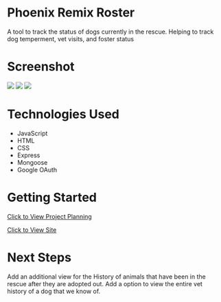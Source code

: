 # Phoenix Remix Roster
A tool to track the status of dogs currently in the rescue. Helping to track dog temperment, vet visits, and foster status

# Screenshot

<img src="https://imgur.com/sZR3zfx.png">
<img src="https://imgur.com/mU3QlYB.png">
<img src="https://imgur.com/PUJkZX4.png">

# Technologies Used

- JavaScript
- HTML
- CSS
- Express
- Mongoose
- Google OAuth

# Getting Started

[Click to View Project Planning](https://trello.com/b/jcLDSR0w/phoenix-remix-roster)

[Click to View Site](https://project2-63875d05076a.herokuapp.com/)

# Next Steps

Add an additional view for the History of animals that have been in the rescue after they are adopted out.
Add a option to view the entire vet history of a dog that we know of.